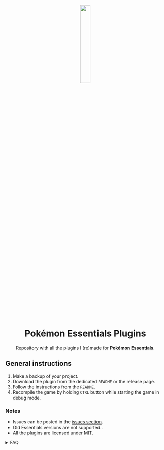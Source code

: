 <p align="center">
<img src="https://user-images.githubusercontent.com/63038410/188325652-4cb77d1f-c9c4-4cb2-bc1c-d9a1a68465e5.gif" width="25%"/>
</p>

<h1 align="center">Pokémon Essentials Plugins</h1>

<p align="center">
Repository with all the plugins I (re)made for <b>Pokémon Essentials</b>.
</p>

## General instructions
1. Make a backup of your project.
2. Download the plugin from the dedicated `README` or the release page.
3. Follow the instructions from the `README`.
4. Recompile the game by holding `CTRL` button while starting the game in debug mode.

### Notes
- Issues can be posted in the [issues section](https://github.com/MickTK/Pokemon-Essentials-Plugins/issues).
- Old Essentials versions are not supported..
- All the plugins are licensed under [MIT](https://github.com/MickTK/Pokemon-Essentials-Plugins/blob/main/license).

<details>
<summary>FAQ</summary>

- A plugin is the throwing the following exception: `Exception MKXPError' at 021:HTTP_Utilities:47 - Failed to GET <path>`. What can I do?
  - That exception is caused because your device is not connected to the internet. If you do not need internet, delete the file `src/updater.rb` from the plugin folder.

</details>

<br>
